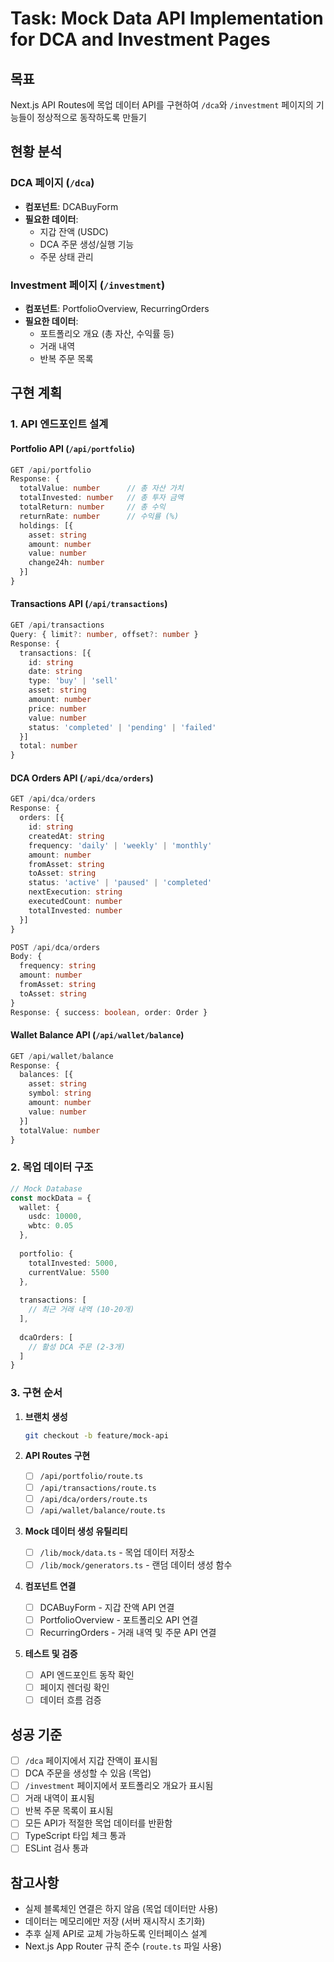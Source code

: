 # Task: Mock Data API Implementation for DCA and Investment Pages

## 목표
Next.js API Routes에 목업 데이터 API를 구현하여 `/dca`와 `/investment` 페이지의 기능들이 정상적으로 동작하도록 만들기

## 현황 분석

### DCA 페이지 (`/dca`)
- **컴포넌트**: DCABuyForm
- **필요한 데이터**:
  - 지갑 잔액 (USDC)
  - DCA 주문 생성/실행 기능
  - 주문 상태 관리

### Investment 페이지 (`/investment`)
- **컴포넌트**: PortfolioOverview, RecurringOrders
- **필요한 데이터**:
  - 포트폴리오 개요 (총 자산, 수익률 등)
  - 거래 내역
  - 반복 주문 목록

## 구현 계획

### 1. API 엔드포인트 설계

#### Portfolio API (`/api/portfolio`)
```typescript
GET /api/portfolio
Response: {
  totalValue: number      // 총 자산 가치
  totalInvested: number   // 총 투자 금액
  totalReturn: number     // 총 수익
  returnRate: number      // 수익률 (%)
  holdings: [{
    asset: string
    amount: number
    value: number
    change24h: number
  }]
}
```

#### Transactions API (`/api/transactions`)
```typescript
GET /api/transactions
Query: { limit?: number, offset?: number }
Response: {
  transactions: [{
    id: string
    date: string
    type: 'buy' | 'sell'
    asset: string
    amount: number
    price: number
    value: number
    status: 'completed' | 'pending' | 'failed'
  }]
  total: number
}
```

#### DCA Orders API (`/api/dca/orders`)
```typescript
GET /api/dca/orders
Response: {
  orders: [{
    id: string
    createdAt: string
    frequency: 'daily' | 'weekly' | 'monthly'
    amount: number
    fromAsset: string
    toAsset: string
    status: 'active' | 'paused' | 'completed'
    nextExecution: string
    executedCount: number
    totalInvested: number
  }]
}

POST /api/dca/orders
Body: {
  frequency: string
  amount: number
  fromAsset: string
  toAsset: string
}
Response: { success: boolean, order: Order }
```

#### Wallet Balance API (`/api/wallet/balance`)
```typescript
GET /api/wallet/balance
Response: {
  balances: [{
    asset: string
    symbol: string
    amount: number
    value: number
  }]
  totalValue: number
}
```

### 2. 목업 데이터 구조

```typescript
// Mock Database
const mockData = {
  wallet: {
    usdc: 10000,
    wbtc: 0.05
  },
  
  portfolio: {
    totalInvested: 5000,
    currentValue: 5500
  },
  
  transactions: [
    // 최근 거래 내역 (10-20개)
  ],
  
  dcaOrders: [
    // 활성 DCA 주문 (2-3개)
  ]
}
```

### 3. 구현 순서

1. **브랜치 생성**
   ```bash
   git checkout -b feature/mock-api
   ```

2. **API Routes 구현**
   - [ ] `/api/portfolio/route.ts`
   - [ ] `/api/transactions/route.ts`
   - [ ] `/api/dca/orders/route.ts`
   - [ ] `/api/wallet/balance/route.ts`

3. **Mock 데이터 생성 유틸리티**
   - [ ] `/lib/mock/data.ts` - 목업 데이터 저장소
   - [ ] `/lib/mock/generators.ts` - 랜덤 데이터 생성 함수

4. **컴포넌트 연결**
   - [ ] DCABuyForm - 지갑 잔액 API 연결
   - [ ] PortfolioOverview - 포트폴리오 API 연결
   - [ ] RecurringOrders - 거래 내역 및 주문 API 연결

5. **테스트 및 검증**
   - [ ] API 엔드포인트 동작 확인
   - [ ] 페이지 렌더링 확인
   - [ ] 데이터 흐름 검증

## 성공 기준

- [ ] `/dca` 페이지에서 지갑 잔액이 표시됨
- [ ] DCA 주문을 생성할 수 있음 (목업)
- [ ] `/investment` 페이지에서 포트폴리오 개요가 표시됨
- [ ] 거래 내역이 표시됨
- [ ] 반복 주문 목록이 표시됨
- [ ] 모든 API가 적절한 목업 데이터를 반환함
- [ ] TypeScript 타입 체크 통과
- [ ] ESLint 검사 통과

## 참고사항

- 실제 블록체인 연결은 하지 않음 (목업 데이터만 사용)
- 데이터는 메모리에만 저장 (서버 재시작시 초기화)
- 추후 실제 API로 교체 가능하도록 인터페이스 설계
- Next.js App Router 규칙 준수 (`route.ts` 파일 사용)
